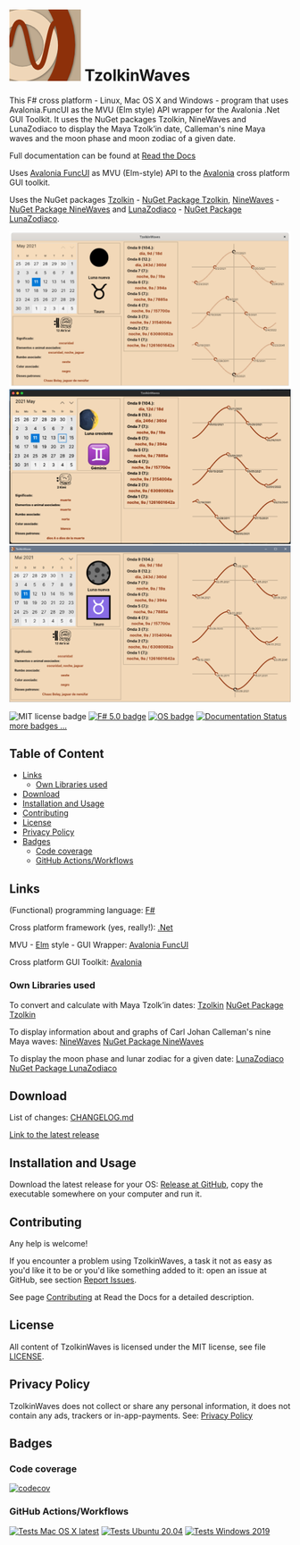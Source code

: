 # ![TzolkinWaves Icon](./nuget_icon.png) TzolkinWaves <!-- omit in toc -->

This F# cross platform - Linux, Mac OS X and Windows - program that uses Avalonia.FuncUI as the MVU (Elm style) API wrapper for the Avalonia .Net GUI Toolkit. It uses the NuGet packages Tzolkin, NineWaves and LunaZodiaco to display the Maya Tzolkʼin date, Calleman's nine Maya waves and the moon phase and moon zodiac of a given date.

Full documentation can be found at [Read the Docs](https://TzolkinWaves.readthedocs.io/en/latest/)

Uses [Avalonia FuncUI](https://github.com/fsprojects/Avalonia.FuncUI) as MVU (Elm-style) API to the [Avalonia](https://avaloniaui.net/) cross platform GUI toolkit.

Uses the NuGet packages [Tzolkin](https://github.com/Release-Candidate/Tzolkin) - [NuGet Package Tzolkin](https://www.nuget.org/packages/Tzolkin/), [NineWaves](https://github.com/Release-Candidate/NineWaves) - [NuGet Package NineWaves](https://www.nuget.org/packages/NineWaves/) and [LunaZodiaco](https://github.com/Release-Candidate/LunaZodiaco) - [NuGet Package LunaZodiaco](https://www.nuget.org/packages/LunaZodiaco/).

![Screenshot Linux](./docs/images/Screenshot-Linux.png)
![Screenshot OS X](./docs/images/Screenshot-OSX.png)
![Screenshot Windows](./docs/images/Screenshot-Windows.png)

![MIT license badge](https://img.shields.io/badge/license-MIT-brightgreen?style=flat)
[![F# 5.0 badge](https://img.shields.io/badge/F%23-5.0-brightgreen?style=flat)](https://fsharp.org/)
[![OS badge](https://img.shields.io/badge/Runs%20on-Linux%7COS%20X%7CWindows-brightgreen?style=flat)](https://dotnet.microsoft.com/download)
[![Documentation Status](https://readthedocs.org/projects/tzolkinwaves/badge/?version=latest)](https://tzolkinwaves.readthedocs.io/en/latest/?badge=latest)
[more badges ...](#badges)

## Table of Content <!-- omit in toc -->

- [Links](#links)
  - [Own Libraries used](#own-libraries-used)
- [Download](#download)
- [Installation and Usage](#installation-and-usage)
- [Contributing](#contributing)
- [License](#license)
- [Privacy Policy](#privacy-policy)
- [Badges](#badges)
  - [Code coverage](#code-coverage)
  - [GitHub Actions/Workflows](#github-actionsworkflows)

## Links

(Functional) programming language: [F#](https://fsharp.org/)

Cross platform framework (yes, really!): [.Net](https://dotnet.microsoft.com/download)

MVU - [Elm](https://elm-lang.org/) style - GUI Wrapper: [Avalonia FuncUI](https://github.com/fsprojects/Avalonia.FuncUI)

Cross platform GUI Toolkit: [Avalonia](https://avaloniaui.net/)

### Own Libraries used

To convert and calculate with Maya Tzolkʼin dates: [Tzolkin](https://github.com/Release-Candidate/Tzolkin) [NuGet Package Tzolkin](https://www.nuget.org/packages/Tzolkin/)

To display information about and graphs of Carl Johan Calleman's nine Maya waves: [NineWaves](https://github.com/Release-Candidate/NineWaves) [NuGet Package NineWaves](https://www.nuget.org/packages/NineWaves/)

To display the moon phase and lunar zodiac for a given date: [LunaZodiaco](https://github.com/Release-Candidate/LunaZodiaco) [NuGet Package LunaZodiaco](https://www.nuget.org/packages/LunaZodiaco/)

## Download

List of changes: [CHANGELOG.md](https://github.com/Release-Candidate/TzolkinWaves/blob/main/CHANGELOG.md)

[Link to the latest release](https://github.com/Release-Candidate/TzolkinWaves/releases/latest)

## Installation and Usage

Download the latest release for your OS: [Release at GitHub](https://github.com/Release-Candidate/TzolkinWaves/releases/latest), copy the executable somewhere on your computer and run it.

## Contributing

Any help is welcome!

If you encounter a problem using TzolkinWaves, a task it not as easy as you'd like it to be or you'd like something added to it: open an issue at GitHub, see section [Report Issues](#report-issues-bugs-and-feature-requests).

See page [Contributing](https://TzolkinWaves.readthedocs.io/en/latest/contributing/) at Read the Docs for a detailed description.

## License

All content of TzolkinWaves is licensed under the MIT license, see file [LICENSE](https://github.com/Release-Candidate/TzolkinWaves/blob/main/LICENSE).

## Privacy Policy

TzolkinWaves does not collect or share any personal information, it does not contain any ads, trackers or in-app-payments. See: [Privacy Policy](https://github.com/Release-Candidate/TzolkinWaves/blob/main/privacy_policy.md)

## Badges

### Code coverage

[![codecov](https://codecov.io/gh/Release-Candidate/TzolkinWaves/branch/main/graph/badge.svg?token=T42arcziQt)](https://codecov.io/gh/Release-Candidate/TzolkinWaves)

### GitHub Actions/Workflows

[![Tests Mac OS X latest](https://github.com/Release-Candidate/TzolkinWaves/actions/workflows/osx_test.yml/badge.svg)](https://github.com/Release-Candidate/TzolkinWaves/actions/workflows/osx_test.yml)
[![Tests Ubuntu 20.04](https://github.com/Release-Candidate/TzolkinWaves/actions/workflows/linux_test.yml/badge.svg)](https://github.com/Release-Candidate/TzolkinWaves/actions/workflows/linux_test.yml)
[![Tests Windows 2019](https://github.com/Release-Candidate/TzolkinWaves/actions/workflows/windows_test.yml/badge.svg)](https://github.com/Release-Candidate/TzolkinWaves/actions/workflows/windows_test.yml)
